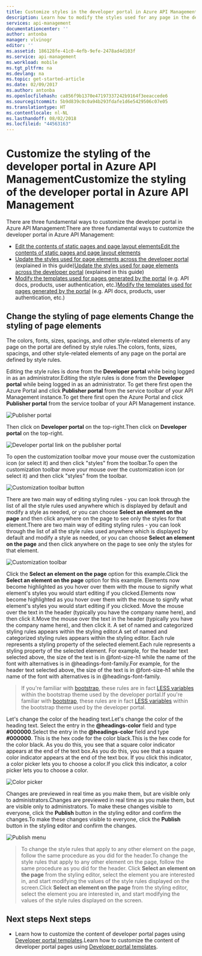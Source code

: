 ```yaml
---
title: Customize styles in the developer portal in Azure API Management | Microsoft Docs
description: Learn how to modify the styles used for any page in the developer portal in Azure API Management.
services: api-management
documentationcenter: ''
author: antonba
manager: vlvinogr
editor: ''
ms.assetid: 186128fe-41c0-4efb-9efe-2478ad4d103f
ms.service: api-management
ms.workload: mobile
ms.tgt_pltfrm: na
ms.devlang: na
ms.topic: get-started-article
ms.date: 02/09/2017
ms.author: antonba
ms.openlocfilehash: ca856f9b1370e47197337242b9164f3eeaccede6
ms.sourcegitcommit: 5b9d839c0c0a94b293fdafe1d6e5429506c07e05
ms.translationtype: HT
ms.contentlocale: nl-NL
ms.lasthandoff: 08/02/2018
ms.locfileid: "44563163"
---
```

# <a name="customize-the-styling-of-the-developer-portal-in-azure-api-management"></a><span data-ttu-id="487c2-103">Customize the styling of the developer portal in Azure API Management</span><span class="sxs-lookup"><span data-stu-id="487c2-103">Customize the styling of the developer portal in Azure API Management</span></span>
<span data-ttu-id="487c2-104">There are three fundamental ways to customize the developer portal in Azure API Management:</span><span class="sxs-lookup"><span data-stu-id="487c2-104">There are three fundamental ways to customize the developer portal in Azure API Management:</span></span>

* <span data-ttu-id="487c2-105">[Edit the contents of static pages and page layout elements][modify-content-layout]</span><span class="sxs-lookup"><span data-stu-id="487c2-105">[Edit the contents of static pages and page layout elements][modify-content-layout]</span></span>
* <span data-ttu-id="487c2-106">[Update the styles used for page elements across the developer portal][customize-styles] (explained in this guide)</span><span class="sxs-lookup"><span data-stu-id="487c2-106">[Update the styles used for page elements across the developer portal][customize-styles] (explained in this guide)</span></span>
* <span data-ttu-id="487c2-107">[Modify the templates used for pages generated by the portal][portal-templates] (e.g. API docs, products, user authentication, etc.)</span><span class="sxs-lookup"><span data-stu-id="487c2-107">[Modify the templates used for pages generated by the portal][portal-templates] (e.g. API docs, products, user authentication, etc.)</span></span>

## <span data-ttu-id="487c2-108"><a name="change-headers-styling"> </a>Change the styling of page elements</span><span class="sxs-lookup"><span data-stu-id="487c2-108"><a name="change-headers-styling"> </a>Change the styling of page elements</span></span>

<span data-ttu-id="487c2-109">The colors, fonts, sizes, spacings, and other style-related elements of any page on the portal are defined by style rules.</span><span class="sxs-lookup"><span data-stu-id="487c2-109">The colors, fonts, sizes, spacings, and other style-related elements of any page on the portal are defined by style rules.</span></span> 

<span data-ttu-id="487c2-110">Editing the style rules is done from the **Developer portal** while being logged in as an administrator.</span><span class="sxs-lookup"><span data-stu-id="487c2-110">Editing the style rules is done from the **Developer portal** while being logged in as an administrator.</span></span> <span data-ttu-id="487c2-111">To get there first open the Azure Portal and click **Publisher portal** from the service toolbar of your API Management instance.</span><span class="sxs-lookup"><span data-stu-id="487c2-111">To get there first open the Azure Portal and click **Publisher portal** from the service toolbar of your API Management instance.</span></span>

![Publisher portal][api-management-management-console]

<span data-ttu-id="487c2-113">Then click on **Developer portal** on the top-right.</span><span class="sxs-lookup"><span data-stu-id="487c2-113">Then click on **Developer portal** on the top-right.</span></span> 

![Developer portal link on the publisher portal][api-management-pp-dp-link]

<span data-ttu-id="487c2-115">To open the customization toolbar move your mouse over the customization icon (or select it) and then click "styles" from the toolbar.</span><span class="sxs-lookup"><span data-stu-id="487c2-115">To open the customization toolbar move your mouse over the customization icon (or select it) and then click "styles" from the toolbar.</span></span>

![Customization toolbar button][api-management-customization-toolbar-button]

<span data-ttu-id="487c2-117">There are two main way of editing styling rules - you can look through the list of all the style rules used anywhere which is displayed by default and modify a style as needed, or you can choose **Select an element on the page** and then click anywhere on the page to see only the styles for that element.</span><span class="sxs-lookup"><span data-stu-id="487c2-117">There are two main way of editing styling rules - you can look through the list of all the style rules used anywhere which is displayed by default and modify a style as needed, or you can choose **Select an element on the page** and then click anywhere on the page to see only the styles for that element.</span></span>

![Customization toolbar][api-management-customization-toolbar]

<span data-ttu-id="487c2-119">Click the **Select an element on the page** option for this example.</span><span class="sxs-lookup"><span data-stu-id="487c2-119">Click the **Select an element on the page** option for this example.</span></span>  <span data-ttu-id="487c2-120">Elements now become highlighted as you hover over them with the mouse to signify what element's styles you would start editing if you clicked.</span><span class="sxs-lookup"><span data-stu-id="487c2-120">Elements now become highlighted as you hover over them with the mouse to signify what element's styles you would start editing if you clicked.</span></span> <span data-ttu-id="487c2-121">Move the mouse over the text in the header (typically you have the company name here), and then click it.</span><span class="sxs-lookup"><span data-stu-id="487c2-121">Move the mouse over the text in the header (typically you have the company name here), and then click it.</span></span> <span data-ttu-id="487c2-122">A set of named and categorized styling rules appears within the styling editor.</span><span class="sxs-lookup"><span data-stu-id="487c2-122">A set of named and categorized styling rules appears within the styling editor.</span></span> <span data-ttu-id="487c2-123">Each rule represents a styling property of the selected element.</span><span class="sxs-lookup"><span data-stu-id="487c2-123">Each rule represents a styling property of the selected element.</span></span> <span data-ttu-id="487c2-124">For example, for the header text selected above, the size of the text is in @font-size-h1 while the name of the font with alternatives is in @headings-font-family.</span><span class="sxs-lookup"><span data-stu-id="487c2-124">For example, for the header text selected above, the size of the text is in @font-size-h1 while the name of the font with alternatives is in @headings-font-family.</span></span>

> <span data-ttu-id="487c2-125">If you're familiar with [bootstrap][bootstrap], these rules are in fact [LESS variables][LESS variables] within the bootstrap theme used by the developer portal.</span><span class="sxs-lookup"><span data-stu-id="487c2-125">If you're familiar with [bootstrap][bootstrap], these rules are in fact [LESS variables][LESS variables] within the bootstrap theme used by the developer portal.</span></span>
> 
> 

<span data-ttu-id="487c2-126">Let's change the color of the heading text.</span><span class="sxs-lookup"><span data-stu-id="487c2-126">Let's change the color of the heading text.</span></span> <span data-ttu-id="487c2-127">Select the entry in the **@headings-color** field and type **#000000**.</span><span class="sxs-lookup"><span data-stu-id="487c2-127">Select the entry in the **@headings-color** field and type **#000000**.</span></span> <span data-ttu-id="487c2-128">This is the hex code for the color black.</span><span class="sxs-lookup"><span data-stu-id="487c2-128">This is the hex code for the color black.</span></span> <span data-ttu-id="487c2-129">As you do this, you see that a square color indicator appears at the end of the text box.</span><span class="sxs-lookup"><span data-stu-id="487c2-129">As you do this, you see that a square color indicator appears at the end of the text box.</span></span> <span data-ttu-id="487c2-130">If you click this indicator, a color picker lets you to choose a color.</span><span class="sxs-lookup"><span data-stu-id="487c2-130">If you click this indicator, a color picker lets you to choose a color.</span></span>

![Color picker][api-management-customization-toolbar-color-picker]

<span data-ttu-id="487c2-132">Changes are previewed in real time as you make them, but are visible only to administrators.</span><span class="sxs-lookup"><span data-stu-id="487c2-132">Changes are previewed in real time as you make them, but are visible only to administrators.</span></span> <span data-ttu-id="487c2-133">To make these changes visible to everyone, click the **Publish** button in the styling editor and confirm the changes.</span><span class="sxs-lookup"><span data-stu-id="487c2-133">To make these changes visible to everyone, click the **Publish** button in the styling editor and confirm the changes.</span></span>

![Publish menu][api-management-customization-toolbar-publish-form]

> <span data-ttu-id="487c2-135">To change the style rules that apply to any other element on the page, follow the same procedure as you did for the header.</span><span class="sxs-lookup"><span data-stu-id="487c2-135">To change the style rules that apply to any other element on the page, follow the same procedure as you did for the header.</span></span> <span data-ttu-id="487c2-136">Click **Select an element on the page** from the styling editor, select the element you are interested in, and start modifying the values of the style rules displayed on the screen.</span><span class="sxs-lookup"><span data-stu-id="487c2-136">Click **Select an element on the page** from the styling editor, select the element you are interested in, and start modifying the values of the style rules displayed on the screen.</span></span>
> 
> 


## <span data-ttu-id="487c2-137"><a name="next-steps"> </a>Next steps</span><span class="sxs-lookup"><span data-stu-id="487c2-137"><a name="next-steps"> </a>Next steps</span></span>
* <span data-ttu-id="487c2-138">Learn how to customize the content of developer portal pages using [Developer portal templates](api-management-developer-portal-templates.md).</span><span class="sxs-lookup"><span data-stu-id="487c2-138">Learn how to customize the content of developer portal pages using [Developer portal templates](api-management-developer-portal-templates.md).</span></span>

[Change the styling of the headers]: #change-headers-styling
[Next steps]: #next-steps

[Azure Classic Portal]: https://manage.windowsazure.com/

[api-management-management-console]: https://docstestmedia1.blob.core.windows.net/azure-media/articles/api-management/media/api-management-customize-styles/api-management-management-console.png
[api-management-pp-dp-link]: https://docstestmedia1.blob.core.windows.net/azure-media/articles/api-management/media/api-management-customize-styles/api-management-pp-dp-link.png
[api-management-customization-toolbar-button]: https://docstestmedia1.blob.core.windows.net/azure-media/articles/api-management/media/api-management-customize-styles/api-management-customization-toolbar-button.png
[api-management-customization-toolbar]: https://docstestmedia1.blob.core.windows.net/azure-media/articles/api-management/media/api-management-customize-styles/api-management-customization-toolbar.png
[api-management-customization-toolbar-color-picker]: https://docstestmedia1.blob.core.windows.net/azure-media/articles/api-management/media/api-management-customize-styles/api-management-customization-toolbar-color-picker.png
[api-management-customization-toolbar-publish-form]: https://docstestmedia1.blob.core.windows.net/azure-media/articles/api-management/media/api-management-customize-styles/api-management-customization-toolbar-publish-form.png

[modify-content-layout]: api-management-modify-content-layout.md
[customize-styles]: api-management-customize-styles.md
[portal-templates]: api-management-developer-portal-templates.md

[bootstrap]: http://getbootstrap.com/
[LESS variables]: http://getbootstrap.com/css/






